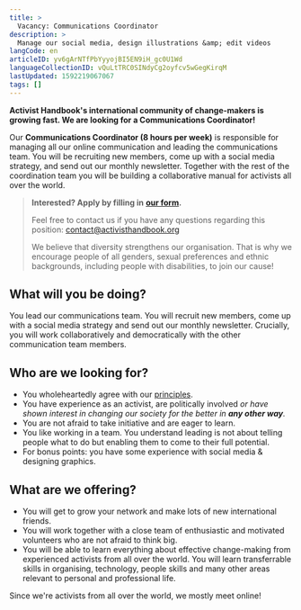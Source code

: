 ```yaml
---
title: >
  Vacancy: Communications Coordinator
description: >
  Manage our social media, design illustrations &amp; edit videos
langCode: en
articleID: yv6gArNTfPbYyyojBI5EN9iH_gc0U1Wd
languageCollectionID: vQuLtTRC0SINdyCg2oyfcv5wGegKirqM
lastUpdated: 1592219067067
tags: []
---
```


**Activist Handbook's international community of change-makers is growing fast. We are looking for a Communications Coordinator!**

Our **Communications Coordinator (8 hours per week)** is responsible for managing all our online communication and leading the communications team. You will be recruiting new members, come up with a social media strategy, and send out our monthly newsletter. Together with the rest of the coordination team you will be building a collaborative manual for activists all over the world.

> **Interested? Apply by filling in** [**our form**](https://docs.google.com/forms/d/e/1FAIpQLSc6BUIpvW-0dBthpOIaQAkgallz-UTovZ9YJ1HjIoge6iOGKQ/viewform?usp=sf_link)**.**
> 
> Feel free to contact us if you have any questions regarding this position: [contact@activisthandbook.org](mailto:contact@activisthandbook.org)
> 
> We believe that diversity strengthens our organisation. That is why we encourage people of all genders, sexual preferences and ethnic backgrounds, including people with disabilities, to join our cause!

<div></div>

## **What will you be doing?**

You lead our communications team. You will recruit new members, come up with a social media strategy and send out our monthly newsletter. Crucially, you will work collaboratively and democratically with the other communication team members.

## **Who are we looking for?**

-   You wholeheartedly agree with our [principles](/about/principles).
-   You have experience as an activist, are politically involved _or have shown interest in changing our society for the better in **any other way**._
-   You are not afraid to take initiative and are eager to learn.
-   You like working in a team. You understand leading is not about telling people what to do but enabling them to come to their full potential.
-   For bonus points: you have some experience with social media & designing graphics.

## **What are we offering?**

-   You will get to grow your network and make lots of new international friends.
-   You will work together with a close team of enthusiastic and motivated volunteers who are not afraid to think big.
-   You will be able to learn everything about effective change-making from experienced activists from all over the world. You will learn transferrable skills in organising, technology, people skills and many other areas relevant to personal and professional life.

<div><figcaption>Since we're activists from all over the world, we mostly meet online!</figcaption></div>
